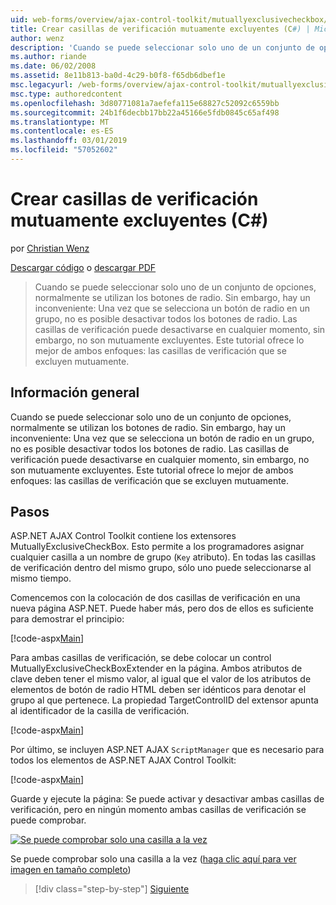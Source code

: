 ```yaml
---
uid: web-forms/overview/ajax-control-toolkit/mutuallyexclusivecheckbox/creating-mutually-exclusive-checkboxes-cs
title: Crear casillas de verificación mutuamente excluyentes (C#) | Microsoft Docs
author: wenz
description: 'Cuando se puede seleccionar solo uno de un conjunto de opciones, normalmente se utilizan los botones de radio. Sin embargo, hay un inconveniente: Una vez un botón de radio en un grupo se selecciona...'
ms.author: riande
ms.date: 06/02/2008
ms.assetid: 8e11b813-ba0d-4c29-b0f8-f65db6dbef1e
msc.legacyurl: /web-forms/overview/ajax-control-toolkit/mutuallyexclusivecheckbox/creating-mutually-exclusive-checkboxes-cs
msc.type: authoredcontent
ms.openlocfilehash: 3d80771081a7aefefa115e68827c52092c6559bb
ms.sourcegitcommit: 24b1f6decbb17bb22a45166e5fdb0845c65af498
ms.translationtype: MT
ms.contentlocale: es-ES
ms.lasthandoff: 03/01/2019
ms.locfileid: "57052602"
---
```

<a name="creating-mutually-exclusive-checkboxes-c"></a>Crear casillas de verificación mutuamente excluyentes (C#)
====================
por [Christian Wenz](https://github.com/wenz)

[Descargar código](http://download.microsoft.com/download/9/3/f/93f8daea-bebd-4821-833b-95205389c7d0/MutuallyExclusiveCheckBox0.cs.zip) o [descargar PDF](http://download.microsoft.com/download/b/6/a/b6ae89ee-df69-4c87-9bfb-ad1eb2b23373/mutuallyexclusivecheckbox0CS.pdf)

> Cuando se puede seleccionar solo uno de un conjunto de opciones, normalmente se utilizan los botones de radio. Sin embargo, hay un inconveniente: Una vez que se selecciona un botón de radio en un grupo, no es posible desactivar todos los botones de radio. Las casillas de verificación puede desactivarse en cualquier momento, sin embargo, no son mutuamente excluyentes. Este tutorial ofrece lo mejor de ambos enfoques: las casillas de verificación que se excluyen mutuamente.


## <a name="overview"></a>Información general

Cuando se puede seleccionar solo uno de un conjunto de opciones, normalmente se utilizan los botones de radio. Sin embargo, hay un inconveniente: Una vez que se selecciona un botón de radio en un grupo, no es posible desactivar todos los botones de radio. Las casillas de verificación puede desactivarse en cualquier momento, sin embargo, no son mutuamente excluyentes. Este tutorial ofrece lo mejor de ambos enfoques: las casillas de verificación que se excluyen mutuamente.

## <a name="steps"></a>Pasos

ASP.NET AJAX Control Toolkit contiene los extensores MutuallyExclusiveCheckBox. Esto permite a los programadores asignar cualquier casilla a un nombre de grupo (`Key` atributo). En todas las casillas de verificación dentro del mismo grupo, sólo uno puede seleccionarse al mismo tiempo.

Comencemos con la colocación de dos casillas de verificación en una nueva página ASP.NET. Puede haber más, pero dos de ellos es suficiente para demostrar el principio:

[!code-aspx[Main](creating-mutually-exclusive-checkboxes-cs/samples/sample1.aspx)]

Para ambas casillas de verificación, se debe colocar un control MutuallyExclusiveCheckBoxExtender en la página. Ambos atributos de clave deben tener el mismo valor, al igual que el valor de los atributos de elementos de botón de radio HTML deben ser idénticos para denotar el grupo al que pertenece. La propiedad TargetControlID del extensor apunta al identificador de la casilla de verificación.

[!code-aspx[Main](creating-mutually-exclusive-checkboxes-cs/samples/sample2.aspx)]

Por último, se incluyen ASP.NET AJAX `ScriptManager` que es necesario para todos los elementos de ASP.NET AJAX Control Toolkit:

[!code-aspx[Main](creating-mutually-exclusive-checkboxes-cs/samples/sample3.aspx)]

Guarde y ejecute la página: Se puede activar y desactivar ambas casillas de verificación, pero en ningún momento ambas casillas de verificación se puede comprobar.


[![Se puede comprobar solo una casilla a la vez](creating-mutually-exclusive-checkboxes-cs/_static/image2.png)](creating-mutually-exclusive-checkboxes-cs/_static/image1.png)

Se puede comprobar solo una casilla a la vez ([haga clic aquí para ver imagen en tamaño completo](creating-mutually-exclusive-checkboxes-cs/_static/image3.png))

> [!div class="step-by-step"]
> [Siguiente](creating-mutually-exclusive-checkboxes-vb.md)
